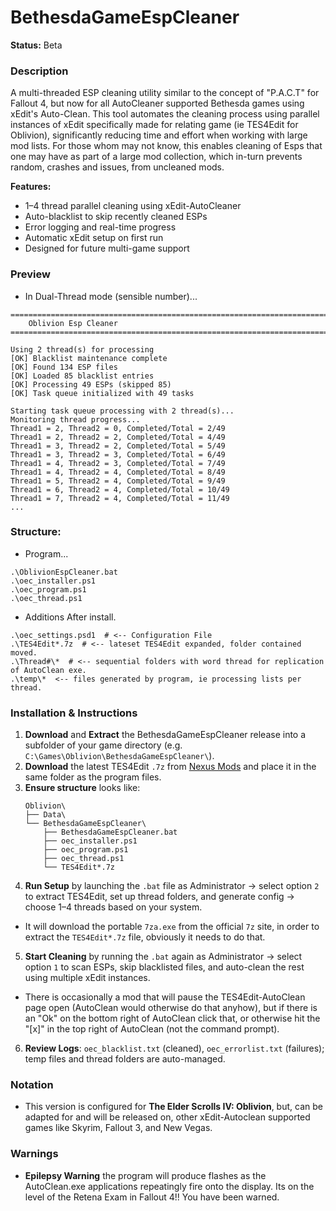# BethesdaGameEspCleaner
**Status:** Beta

### Description
A multi-threaded ESP cleaning utility similar to the concept of "P.A.C.T" for Fallout 4, but now for all AutoCleaner supported Bethesda games using xEdit's Auto-Clean. This tool automates the cleaning process using parallel instances of xEdit specifically made for relating game (ie TES4Edit for Oblivion), significantly reducing time and effort when working with large mod lists. For those whom may not know, this enables cleaning of Esps that one may have as part of a large mod collection, which in-turn prevents random, crashes and issues, from uncleaned mods. 

**Features:**
* 1–4 thread parallel cleaning using xEdit-AutoCleaner
* Auto-blacklist to skip recently cleaned ESPs
* Error logging and real-time progress
* Automatic xEdit setup on first run
* Designed for future multi-game support

### Preview
- In Dual-Thread mode (sensible number)...
```
===============================================================================
    Oblivion Esp Cleaner
===============================================================================

Using 2 thread(s) for processing
[OK] Blacklist maintenance complete
[OK] Found 134 ESP files
[OK] Loaded 85 blacklist entries
[OK] Processing 49 ESPs (skipped 85)
[OK] Task queue initialized with 49 tasks

Starting task queue processing with 2 thread(s)...
Monitoring thread progress...
Thread1 = 2, Thread2 = 0, Completed/Total = 2/49
Thread1 = 2, Thread2 = 2, Completed/Total = 4/49
Thread1 = 3, Thread2 = 2, Completed/Total = 5/49
Thread1 = 3, Thread2 = 3, Completed/Total = 6/49
Thread1 = 4, Thread2 = 3, Completed/Total = 7/49
Thread1 = 4, Thread2 = 4, Completed/Total = 8/49
Thread1 = 5, Thread2 = 4, Completed/Total = 9/49
Thread1 = 6, Thread2 = 4, Completed/Total = 10/49
Thread1 = 7, Thread2 = 4, Completed/Total = 11/49
...
```

### Structure:
- Program...
```
.\OblivionEspCleaner.bat
.\oec_installer.ps1
.\oec_program.ps1
.\oec_thread.ps1
```
- Additions After install.
```
.\oec_settings.psd1  # <-- Configuration File
.\TES4Edit*.7z  # <-- lateset TES4Edit expanded, folder contained moved.
.\Thread#\*  # <-- sequential folders with word thread for replication of AutoClean exe.
.\temp\*  <-- files generated by program, ie processing lists per thread.
```

### Installation & Instructions
1. **Download** and **Extract** the BethesdaGameEspCleaner release into a subfolder of your game directory (e.g. `C:\Games\Oblivion\BethesdaGameEspCleaner\`).
2. **Download** the latest TES4Edit `.7z` from [Nexus Mods](https://www.nexusmods.com/oblivion/mods/11536) and place it in the same folder as the program files.
3. **Ensure structure** looks like:
   ```
   Oblivion\
   ├── Data\
   └── BethesdaGameEspCleaner\
       ├── BethesdaGameEspCleaner.bat
       ├── oec_installer.ps1
       ├── oec_program.ps1
       ├── oec_thread.ps1
       └── TES4Edit*.7z
   ```
4. **Run Setup** by launching the `.bat` file as Administrator → select option `2` to extract TES4Edit, set up thread folders, and generate config → choose 1–4 threads based on your system.
- It will download the portable `7za.exe` from the official `7z` site, in order to extract the `TES4Edit*.7z` file, obviously it needs to do that.
5. **Start Cleaning** by running the `.bat` again as Administrator → select option `1` to scan ESPs, skip blacklisted files, and auto-clean the rest using multiple xEdit instances.
- There is occasionally a mod that will pause the TES4Edit-AutoClean page open (AutoClean would otherwise do that anyhow), but if there is an "Ok" on the bottom right of AutoClean click that, or otherwise hit the "[x]" in the top right of AutoClean (not the command prompt). 
6. **Review Logs**: `oec_blacklist.txt` (cleaned), `oec_errorlist.txt` (failures); temp files and thread folders are auto-managed.

### Notation
- This version is configured for **The Elder Scrolls IV: Oblivion**, but, can be adapted for and will be released on, other xEdit-Autoclean supported games like Skyrim, Fallout 3, and New Vegas.

### Warnings
- **Epilepsy Warning** the program will produce flashes as the AutoClean.exe applications repeatingly fire onto the display. Its on the level of the Retena Exam in Fallout 4!! You have been warned.
